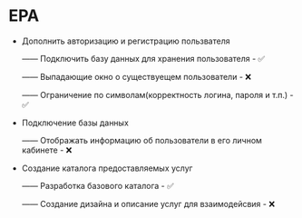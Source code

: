 # EPA

- Дополнить авторизацию и регистрацию пользвателя

  —— Подключить базу данных для хранения пользователя - ✅
  
  —— Выпадающие окно о существуещем пользователи - ❌
  
  —— Ограничение по символам(корректность логина, пароля и т.п.) - ✅
  



- Подключение базы данных

  —— Отображать информацию об пользователи в его личном кабинете - ❌


  

- Создание каталога предоставляемых услуг
  
  —— Разработка базового каталога - ✅
  
  —— Создание дизайна и описание услуг для взаимодейсвия - ❌
